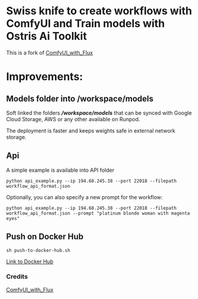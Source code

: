 # Swiss knife to create workflows with ComfyUI and Train models with Ostris Ai Toolkit
This is a fork of [ComfyUI_with_Flux](https://github.com/ValyrianTech/ComfyUI_with_Flux)

# Improvements: 

## Models folder into /workspace/models
Soft linked the folders ***/workspace/models*** that can be synced with Google Cloud Storage, AWS or any other available on Runpod.  

The deployment is faster and keeps weights safe in external network storage. 

## Api 
A simple example is available into API folder
```
python api_example.py --ip 194.68.245.38 --port 22018 --filepath workflow_api_format.json
```
Optionally, you can also specify a new prompt for the workflow:
```
python api_example.py --ip 194.68.245.38 --port 22018 --filepath workflow_api_format.json --prompt "platinum blonde woman with magenta eyes"
```

## Push on Docker Hub
```
sh push-to-docker-hub.sh
```
[Link to Docker Hub](https://hub.docker.com/repository/docker/alexgenovese/runpod-pod-comfyui/general)

### Credits
[ComfyUI_with_Flux](https://github.com/ValyrianTech/ComfyUI_with_Flux)
